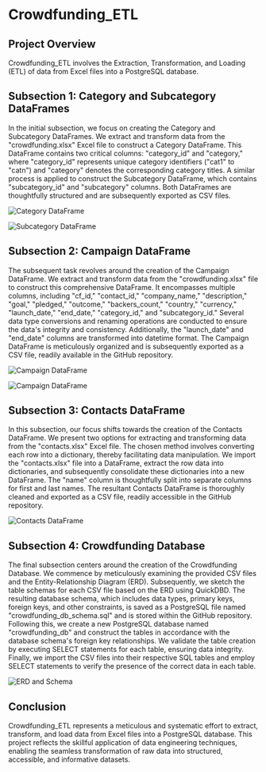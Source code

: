 # Crowdfunding_ETL

## Project Overview
Crowdfunding_ETL involves the Extraction, Transformation, and Loading (ETL) of data from Excel files into a PostgreSQL database.

## Subsection 1: Category and Subcategory DataFrames

In the initial subsection, we focus on creating the Category and Subcategory DataFrames. We extract and transform data from the "crowdfunding.xlsx" Excel file to construct a Category DataFrame. This DataFrame contains two critical columns: "category_id" and "category," where "category_id" represents unique category identifiers ("cat1" to "catn") and "category" denotes the corresponding category titles. A similar process is applied to construct the Subcategory DataFrame, which contains "subcategory_id" and "subcategory" columns. Both DataFrames are thoughtfully structured and are subsequently exported as CSV files.

![Category DataFrame](https://github.com/estellesantini/Crowdfunding_ETL/assets/47437697/f1b6c09a-4fc2-4d69-baf2-4ce1a7453720)

![Subcategory DataFrame](https://github.com/estellesantini/Crowdfunding_ETL/assets/47437697/ee46ca91-89f6-4a86-9c03-289f1f3e70d4)

## Subsection 2: Campaign DataFrame

The subsequent task revolves around the creation of the Campaign DataFrame. We extract and transform data from the "crowdfunding.xlsx" file to construct this comprehensive DataFrame. It encompasses multiple columns, including "cf_id," "contact_id," "company_name," "description," "goal," "pledged," "outcome," "backers_count," "country," "currency," "launch_date," "end_date," "category_id," and "subcategory_id." Several data type conversions and renaming operations are conducted to ensure the data's integrity and consistency. Additionally, the "launch_date" and "end_date" columns are transformed into datetime format. The Campaign DataFrame is meticulously organized and is subsequently exported as a CSV file, readily available in the GitHub repository.

![Campaign DataFrame](https://github.com/estellesantini/Crowdfunding_ETL/assets/47437697/e8b248f3-4967-4535-a86a-c482d743d1c5)

![Campaign DataFrame](https://github.com/estellesantini/Crowdfunding_ETL/assets/47437697/3c2efa71-c375-41ce-b8af-ef9033b1a3ea)

## Subsection 3: Contacts DataFrame

In this subsection, our focus shifts towards the creation of the Contacts DataFrame. We present two options for extracting and transforming data from the "contacts.xlsx" Excel file. The chosen method involves converting each row into a dictionary, thereby facilitating data manipulation. We import the "contacts.xlsx" file into a DataFrame, extract the row data into dictionaries, and subsequently consolidate these dictionaries into a new DataFrame. The "name" column is thoughtfully split into separate columns for first and last names. The resultant Contacts DataFrame is thoroughly cleaned and exported as a CSV file, readily accessible in the GitHub repository.

![Contacts DataFrame](https://github.com/estellesantini/Crowdfunding_ETL/assets/47437697/fd54c824-a1d4-43d1-9470-f8be5bfd134a)

## Subsection 4: Crowdfunding Database

The final subsection centers around the creation of the Crowdfunding Database. We commence by meticulously examining the provided CSV files and the Entity-Relationship Diagram (ERD). Subsequently, we sketch the table schemas for each CSV file based on the ERD using QuickDBD. The resulting database schema, which includes data types, primary keys, foreign keys, and other constraints, is saved as a PostgreSQL file named "crowdfunding_db_schema.sql" and is stored within the GitHub repository. Following this, we create a new PostgreSQL database named "crowdfunding_db" and construct the tables in accordance with the database schema's foreign key relationships. We validate the table creation by executing SELECT statements for each table, ensuring data integrity. Finally, we import the CSV files into their respective SQL tables and employ SELECT statements to verify the presence of the correct data in each table.

![ERD and Schema](https://github.com/estellesantini/Crowdfunding_ETL/assets/47437697/5b740ae6-5c43-4e2d-b0de-4c4a3eaa4fa7)

## Conclusion

Crowdfunding_ETL represents a meticulous and systematic effort to extract, transform, and load data from Excel files into a PostgreSQL database. This project reflects the skillful application of data engineering techniques, enabling the seamless transformation of raw data into structured, accessible, and informative datasets.
